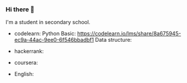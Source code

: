 ### Hi there 👋
I'm a student in secondary school.
- codelearn:
  Python Basic: https://codelearn.io/lms/share/8a675945-ec9a-44ac-9ee0-6f546bbadbf1
  Data structure: 
- hackerrank:
  
- coursera:
- English:
